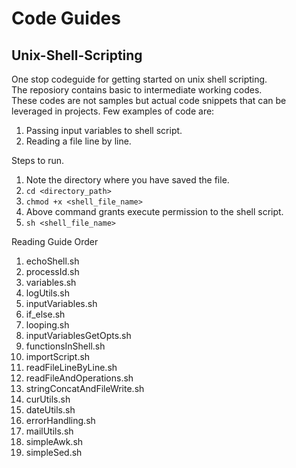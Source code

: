 # Code Guides
## Unix-Shell-Scripting
One stop codeguide for getting started on unix shell scripting.  
The reposiory contains basic to intermediate working codes.  
These codes are not samples but actual code snippets that can be leveraged in projects.
Few examples of code are:  
1. Passing input variables to shell script.
2. Reading a file line by line.

Steps to run.
1. Note the directory where you have saved the file.
2. ```cd <directory_path>```
3. ```chmod +x <shell_file_name>```
4. Above command grants execute permission to the shell script.
5. ```sh <shell_file_name>```

Reading Guide Order
1. echoShell.sh
2. processId.sh
3. variables.sh
4. logUtils.sh
5. inputVariables.sh
6. if_else.sh
7. looping.sh
8. inputVariablesGetOpts.sh
9. functionsInShell.sh
10. importScript.sh
11. readFileLineByLine.sh
12. readFileAndOperations.sh
13. stringConcatAndFileWrite.sh
14. curUtils.sh
15. dateUtils.sh
16. errorHandling.sh
17. mailUtils.sh
18. simpleAwk.sh
19. simpleSed.sh
